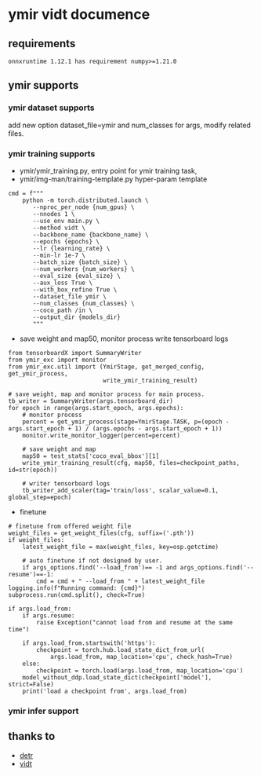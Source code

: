 # ymir vidt documence

## requirements
```
onnxruntime 1.12.1 has requirement numpy>=1.21.0
```

## ymir supports

### ymir dataset supports
add new option dataset_file=ymir and num_classes for args, modify related files.

### ymir training supports

- ymir/ymir_training.py, entry point for ymir training task,
- ymir/img-man/training-template.py hyper-param template
```
cmd = f"""
    python -m torch.distributed.launch \
       --nproc_per_node {num_gpus} \
       --nnodes 1 \
       --use_env main.py \
       --method vidt \
       --backbone_name {backbone_name} \
       --epochs {epochs} \
       --lr {learning_rate} \
       --min-lr 1e-7 \
       --batch_size {batch_size} \
       --num_workers {num_workers} \
       --eval_size {eval_size} \
       --aux_loss True \
       --with_box_refine True \
       --dataset_file ymir \
       --num_classes {num_classes} \
       --coco_path /in \
       --output_dir {models_dir}
       """
```

- save weight and map50, monitor process write tensorboard logs

```
from tensorboardX import SummaryWriter
from ymir_exc import monitor
from ymir_exc.util import (YmirStage, get_merged_config, get_ymir_process,
                           write_ymir_training_result)

# save weight, map and monitor process for main process.
tb_writer = SummaryWriter(args.tensorboard_dir)
for epoch in range(args.start_epoch, args.epochs):
    # monitor process
    percent = get_ymir_process(stage=YmirStage.TASK, p=(epoch - args.start_epoch + 1) / (args.epochs - args.start_epoch + 1))
    monitor.write_monitor_logger(percent=percent)

    # save weight and map
    map50 = test_stats['coco_eval_bbox'][1]
    write_ymir_training_result(cfg, map50, files=checkpoint_paths, id=str(epoch))

    # writer tensorboard logs
    tb_writer_add_scaler(tag='train/loss', scalar_value=0.1, global_step=epoch)
```

- finetune

```
# finetune from offered weight file
weight_files = get_weight_files(cfg, suffix=('.pth'))
if weight_files:
    latest_weight_file = max(weight_files, key=osp.getctime)

    # auto finetune if not designed by user.
    if args_options.find('--load_from')== -1 and args_options.find('--resume')==-1:
        cmd = cmd + " --load_from " + latest_weight_file
logging.info(f"Running command: {cmd}")
subprocess.run(cmd.split(), check=True)

if args.load_from:
    if args.resume:
        raise Exception("cannot load from and resume at the same time")

    if args.load_from.startswith('https'):
        checkpoint = torch.hub.load_state_dict_from_url(
            args.load_from, map_location='cpu', check_hash=True)
    else:
        checkpoint = torch.load(args.load_from, map_location='cpu')
    model_without_ddp.load_state_dict(checkpoint['model'], strict=False)
    print('load a checkpoint from', args.load_from)
```

### ymir infer support



## thanks to

- [detr](https://github.com/facebookresearch/detr)
- [vidt](https://github.com/naver-ai/vidt)
